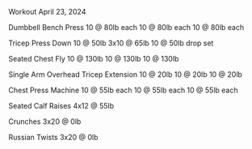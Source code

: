 Workout April 23, 2024

Dumbbell Bench Press
10 @ 80lb each
10 @ 80lb each
10 @ 80lb each

Tricep Press Down
10 @ 50lb
3x10 @ 65lb
10 @ 50lb drop set

Seated Chest Fly
10 @ 130lb
10 @ 130lb
10 @ 130lb

Single Arm Overhead Tricep Extension
10 @ 20lb
10 @ 20lb
10 @ 20lb

Chest Press Machine
10 @ 55lb each
10 @ 55lb each
10 @ 55lb each

Seated Calf Raises
4x12 @ 55lb

Crunches
3x20 @ 0lb

Russian Twists
3x20 @ 0lb